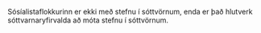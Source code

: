 Sósíalistaflokkurinn er ekki með stefnu í sóttvörnum, enda er það hlutverk sóttvarnaryfirvalda að móta stefnu í sóttvörnum.